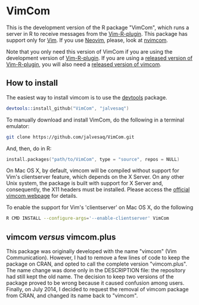 # VimCom

This is the development version of the R package "VimCom", which runs a server
in R to receive messages from the [Vim-R-plugin]. This package has support
only for [Vim]. If you use [Neovim], please, look at [nvimcom].

Note that you only need this version of VimCom if you are using the
development version of [Vim-R-plugin]. If you are using a [released version of
Vim-R-plugin], you will also need a [released version of vimcom].

## How to install

The easiest way to install vimcom is to use the [devtools] package.

```s
devtools::install_github("VimCom", "jalvesaq")
```

To manually download and install VimCom, do the following in a terminal
emulator:

```sh
git clone https://github.com/jalvesaq/VimCom.git
```

And, then, do in R:

```s
install.packages("path/to/VimCom", type = "source", repos = NULL)
```

On Mac OS X, by default, vimcom will be compiled without support for Vim's
clientserver feature, which depends on the X Server. On any other Unix system,
the package is built with support for X Server and, consequently, the X11
headers must be installed. Please access the [official vimcom webpage] for
details.

To enable the support for Vim's 'clientserver' on Mac OS X, do the following

```sh
R CMD INSTALL --configure-args='--enable-clientserver' VimCom
```



## vimcom *versus* vimcom.plus

This package was originally developed with the name "vimcom" (Vim
Communication). However, I had to remove a few lines of code to keep the
package on CRAN, and opted to call the complete version "vimcom.plus". The
name change was done only in the DESCRIPTION file: the repository had still
kept the old name. The decision to keep two versions of the package proved to
be wrong because it caused confusion among users. Finally, on July 2014, I
decided to request the removal of vimcom package from CRAN, and changed its
name back to "vimcom".

[Vim-R-plugin]: https://github.com/jcfaria/Vim-R-plugin
[Vim]: http://www.vim.org
[Neovim]: http://neovim.org
[official vimcom webpage]: http://www.lepem.ufc.br/jaa/vimcom.html
[released version of Vim-R-plugin]: http://www.vim.org/scripts/script.php?script_id=2628
[released version of vimcom]: http://www.lepem.ufc.br/jaa/vimcom.html
[devtools]: http://cran.r-project.org/web/packages/devtools/index.html
[nvimcom]: https://github.com/jalvesaq/nvimcom
